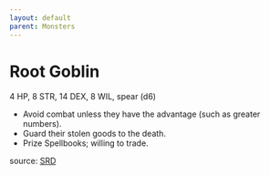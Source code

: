 ```yaml
---
layout: default
parent: Monsters
---
```


# Root Goblin
4 HP, 8 STR, 14 DEX, 8 WIL, spear (d6)  
- Avoid combat unless they have the advantage (such as greater numbers).   
- Guard their stolen goods to the death.   
- Prize Spellbooks; willing to trade.   

source: [SRD](/cairn-srd#Bestiary)

